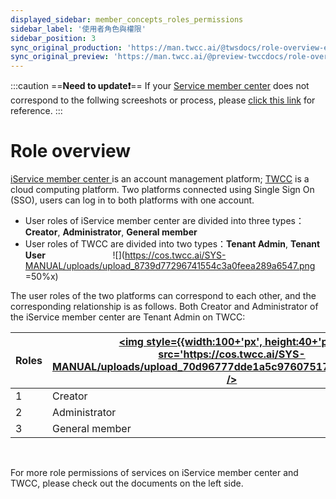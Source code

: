 ```yaml
---
displayed_sidebar: member_concepts_roles_permissions
sidebar_label: '使用者角色與權限'
sidebar_position: 3
sync_original_production: 'https://man.twcc.ai/@twsdocs/role-overview-en' 
sync_original_preview: 'https://man.twcc.ai/@preview-twccdocs/role-overview-en' 
---
```

:::caution
==**Need to update:exclamation:**==
<i class="fa fa-bullhorn" aria-hidden="true"></i> If your <ins> <i class="fa fa-question-circle fa-question-circle-for-service" aria-hidden="true"></i><a href = "https://man.twcc.ai/@TWSC/doc-mber-pjct-blng-main-zh/https%3A%2F%2Fman.twcc.ai%2F%40twsdocs%2Fhowto-service-access-service-zh">Service member center</a></ins> does not correspond to the follwing screeshots or process, please <i class="fa fa-sign-out" aria-hidden="true"></i> <ins><a href = "https://man.twcc.ai/@twsdocs/role-main-en">click this link</a></ins> for reference.
:::

# Role overview

[iService member center <i class="fa fa-question-circle fa-question-circle-for-service" aria-hidden="true"></i>](https://man.twcc.ai/@twsdocs/howto-service-access-service-en) is an account management platform; [<ins>TWCC</ins>](https://www.twcc.ai/) is a cloud computing platform. Two platforms connected using Single Sign On (SSO), users can log in to both platforms with one account.

- User roles of iService member center are divided into three types：**Creator**, **Administrator**, **General member** 
- User roles of TWCC are divided into two types：**Tenant Admin**, **Tenant User**
  &emsp; &emsp; &emsp;&emsp; &emsp; &emsp; ![](https://cos.twcc.ai/SYS-MANUAL/uploads/upload_8739d77296741554c3a0feea289a6547.png =50%x)



The user roles of the two platforms can correspond to each other, and the corresponding relationship is as follows. Both Creator and Administrator of the iService member center are Tenant Admin on TWCC:

|Roles|   [<img style={{width:100+'px', height:40+'px'}} src='https://cos.twcc.ai/SYS-MANUAL/uploads/upload_70d96777dde1a5c9760751788d5e5d90.png' />](https://iservice.nchc.org.tw/nchc_service/index.php) | [<img style={{width:100+'px', height:20+'px'}} src='https://cos.twcc.ai/SYS-MANUAL/uploads/upload_37a176a14aad4b6919b50a13c355774d.jpg' />](https://www.twcc.ai/)|
| -------- | -------- |-------- |
|  1  | Creator    |**Tenant Admin**|
|  2  |  Administrator   |**Tenant Admin**|
|  3  |   General member   |**Tenant User** |

<br/>

<i class="fa fa-arrow-circle-left" aria-hidden="true"></i> For more role permissions of services on iService member center and TWCC, please check out the documents on the left side.
